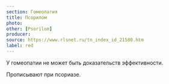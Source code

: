```yaml
---
section: Гомеопатия
title: Псорилом
photo: 
other: [Psorilom]
producer: 
source: https://www.rlsnet.ru/tn_index_id_21580.htm
label: red
---
```


У гомеопатии не может быть доказательств эффективности.

Прописывают при псориазе.
